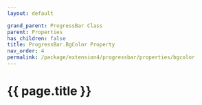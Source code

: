 ```yaml
---
layout: default

grand_parent: ProgressBar Class
parent: Properties
has_children: false
title: ProgressBar.BgColor Property
nav_order: 4
permalink: /package/extension4/progressbar/properties/bgcolor
---
```

# {{ page.title }}